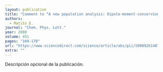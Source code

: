 ```yaml
---
layout: publication
title: "Comment to “A new population analysis: Dipole-moment-conserving charge-set”"
authors:
  - Matito E.
journal: "Chem. Phys. Lett."
year: 2008
volume: 451
pages: "169-170"
url: "https://www.sciencedirect.com/science/article/abs/pii/S000926140701593X?via%3Dihub"
extra: ""
---
```


Descripción opcional de la publicación.
